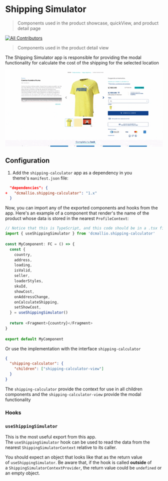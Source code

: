 # Shipping Simulator

> Components used in the product showcase, quickView, and product detail page

[![All Contributors](https://img.shields.io/badge/all_contributors-0-orange.svg?style=flat-square)](#contributors-)

> Components used in the product detail view

The Shipping Simulator app is responsible for providing the modal functionality for calculate the cost of the shipping for the selected location

![Simulation.gif](docs/Simulator.gif)

## Configuration

1. Add the `shipping-calculator` app as a dependency in you theme's `manifest.json` file:

```json
  "dependencies": {
+   "dcmallio.shipping-calculator": "1.x"
  }
```

Now, you can import any of the exported components and hooks from the app. Here's an example of a component that render's the name of the product whose data is stored in the nearest `ProfileContext`:

```typescript
// Notice that this is TypeScript, and this code should be in a .tsx fileimport React, { FC } from 'react'
import { useShippingSimulator } from 'dcmallio.shipping-calculator'

const MyComponent: FC = () => {
  const {
    country,
    address,
    loading,
    isValid,
    seller,
    loaderStyles,
    skuId,
    showCost,
    onAddressChange,
    onCalculateShipping,
    setShowCost,
  } = useShippingSimulator()

  return <Fragment>{country}</Fragment>
}

export default MyComponent
```

Or use the implementation with the interface `shipping-calculator`

```json
{
  "shipping-calculator": {
    "children": ["shipping-calculator-view"]
  }
}
```

The `shipping-calculator` provide the context for use in all children components and the `shipping-calculator-view` provide the modal functionality

### Hooks

### `useShippingSimulator`

This is the most useful export from this app. The `useShippingSimulator` hook can be used to read the data from the nearest `ShippingSimulatorContext` relative to its caller.

You should expect an object that looks like that as the return value of `useShippingSimulator`. Be aware that, if the hook is called **outside** of a `ShippingSimulatorContextProvider`, the return value could be `undefined` or an empty object.
